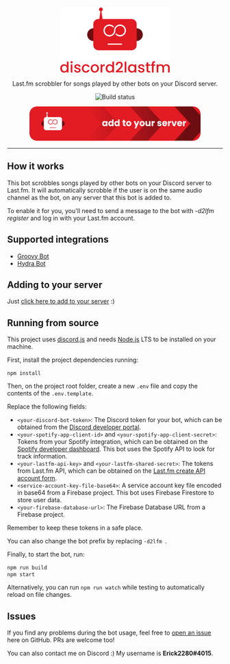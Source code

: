 <div align="center">

<p>
	<img width="256" src="./assets/icon-and-name.svg" alt="discord2lastfm"/>
</p>
<p>Last.fm scrobbler for songs played by other bots on your Discord server.</p>

![Build status](https://github.com/Erick2280/discord2lastfm/workflows/build/badge.svg)

<p>
    <a href="https://discord.com/oauth2/authorize?client_id=739266400476201061&permissions=511040&scope=bot">
        <img width="400" src="./assets/add-to-your-server-button.svg" alt="Add to your server"/>
    </a>
</p>

</div>

---

## How it works

This bot scrobbles songs played by other bots on your Discord server to Last.fm. It will automatically scrobble if the user is on the same audio channel as the bot, on any server that this bot is added to.

To enable it for you, you'll need to send a message to the bot with _-d2lfm register_ and log in with your Last.fm account.

## Supported integrations

- [Groovy Bot](https://groovy.bot/)
- [Hydra Bot](https://hydra.bot/)

## Adding to your server

Just [click here to add to your server](https://discord.com/oauth2/authorize?client_id=739266400476201061&permissions=511040&scope=bot) :)

## Running from source

This project uses [discord.js](https://discord.js.org/) and needs [Node.js](https://nodejs.org) LTS to be installed on your machine.

First, install the project dependencies running:

    npm install

Then, on the project root folder, create a new `.env` file and copy the contents of the `.env.template`.

Replace the following fields:
- `<your-discord-bot-token>`: The Discord token for your bot, which can be obtained from the [Discord developer portal](https://discordapp.com/developers/applications). 
- `<your-spotify-app-client-id>` and `<your-spotify-app-client-secret>`: Tokens from your Spotify integration, which can be obtained on the [Spotify developer dashboard](https://developer.spotify.com/dashboard/applications). This bot uses the Spotify API to look for track information.
- `<your-lastfm-api-key>` and `<your-lastfm-shared-secret>`: The tokens from Last.fm API, which can be obtained on the [Last.fm create API account form](https://www.last.fm/api/account/create).
- `<service-account-key-file-base64>`: A service account key file encoded in base64 from a Firebase project. This bot uses Firebase Firestore to store user data.
- `<your-firebase-database-url>`:  The Firebase Database URL from a Firebase project.

Remember to keep these tokens in a safe place.

You can also change the bot prefix by replacing `-d2lfm `.

Finally, to start the bot, run:

    npm run build
    npm start

Alternatively, you can run `npm run watch` while testing to automatically reload on file changes.

## Issues

If you find any problems during the bot usage, feel free to [open an issue](https://github.com/Erick2280/discord2lastfm/issues) here on GitHub. PRs are welcome too!

You can also contact me on Discord :) My username is **Erick2280#4015**.
